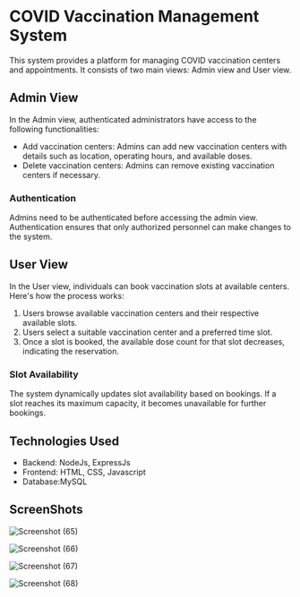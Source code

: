 # COVID Vaccination Management System

This system provides a platform for managing COVID vaccination centers and appointments. It consists of two main views: Admin view and User view.

## Admin View

In the Admin view, authenticated administrators have access to the following functionalities:

- Add vaccination centers: Admins can add new vaccination centers with details such as location, operating hours, and available doses.
- Delete vaccination centers: Admins can remove existing vaccination centers if necessary.

### Authentication

Admins need to be authenticated before accessing the admin view. Authentication ensures that only authorized personnel can make changes to the system.

## User View

In the User view, individuals can book vaccination slots at available centers. Here's how the process works:

1. Users browse available vaccination centers and their respective available slots.
2. Users select a suitable vaccination center and a preferred time slot.
3. Once a slot is booked, the available dose count for that slot decreases, indicating the reservation.

### Slot Availability

The system dynamically updates slot availability based on bookings. If a slot reaches its maximum capacity, it becomes unavailable for further bookings.

## Technologies Used

- Backend: NodeJs, ExpressJs
- Frontend: HTML, CSS, Javascript 
- Database:MySQL


## ScreenShots

![Screenshot (65)](https://github.com/Subhikshni/covid-vaccination-management/assets/99553204/efc5316d-9695-40b6-a5f0-010f667f76e9)


![Screenshot (66)](https://github.com/Subhikshni/covid-vaccination-management/assets/99553204/121cf2af-683c-4175-b4e6-96d7e218df10)

![Screenshot (67)](https://github.com/Subhikshni/covid-vaccination-management/assets/99553204/045168c3-beed-4c28-ba8d-0fe98f8e3190)


![Screenshot (68)](https://github.com/Subhikshni/covid-vaccination-management/assets/99553204/9595107c-8785-43e3-9faf-dffdcccc071b)















